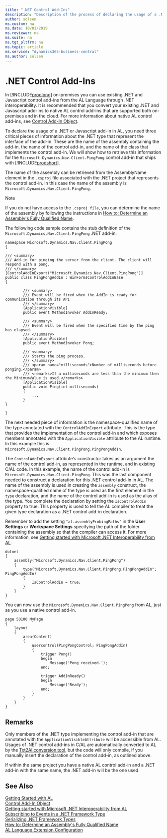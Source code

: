 ```yaml
---
title: ".NET Control Add-Ins"
description: "Description of the process of declaring the usage of a .NET or Javascript add-ins in AL"
author: solsen
ms.custom: na
ms.date: 10/01/2019
ms.reviewer: na
ms.suite: na
ms.tgt_pltfrm: na
ms.topic: article
ms.service: "dynamics365-business-central"
ms.author: solsen
---
```


# .NET Control Add-Ins
In [!INCLUDE[prodlong](includes/prodlong.md)] on-premises you can use existing .NET and Javascript control add-ins from the AL Language through .NET interoperability. It is recommended that you convert your existing .NET and Javascript add-ins to native AL control add-ins that are supported both on-premises and in the cloud. For more information about native AL control add-ins, see [Control Add-In Object](devenv-control-addin-object.md). 

To declare the usage of a .NET or Javascript add-in in AL, you need three critical pieces of information about the .NET type that represent the interface of the add-in. These are the name of the assembly containing the add-in, the name of the control add-in, and the name of the class that implements the control add-in. We will show how to retrieve this information for the `Microsoft.Dynamics.Nav.Client.PingPong` control add-in that ships with [!INCLUDE[prodshort](includes/prodshort.md)].

The name of the assembly can be retrieved from the AssemblyName element in the `.csproj` file associated with the .NET project that represents the control add-in. In this case the name of the assembly is `Microsoft.Dynamics.Nav.Client.PingPong`.


> [!NOTE]   
> If you do not have access to the `.csproj file`, you can determine the name of the assembly by following the instructions in [How to: Determine an Assembly's Fully Qualified Name](https://docs.microsoft.com/en-us/dotnet/framework/app-domains/how-to-determine-assembly-fully-qualified-name).


The following code sample contains the stub definition of the `Microsoft.Dynamics.Nav.Client.PingPong` .NET add-in.
 
```
namespace Microsoft.Dynamics.Nav.Client.PingPong 
{ 

/// <summary> 
/// Add-in for pinging the server from the client. The client will respond with a pong. 
/// </summary> 
[ControlAddInExport("Microsoft.Dynamics.Nav.Client.PingPong")] 
public class PingPongAddIn : WinFormsControlAddInBase 
{
    
        /// <summary>
        /// Event will be fired when the AddIn is ready for communication through its API
        /// </summary>
        [ApplicationVisible]
        public event MethodInvoker AddInReady;

        /// <summary>
        /// Event will be fired when the specified time by the ping has elapsed.
        /// </summary>
        [ApplicationVisible]
        public event MethodInvoker Pong;

        /// <summary>
        /// Starts the ping process.
        /// </summary>
        /// <param name="milliseconds">Number of milliseconds before ponging.</param>
        /// <remarks>If a milliseconds are less than the minimum then the MinimumValue is used.</remarks>
        [ApplicationVisible]
        public void Ping(int milliseconds)
        {
            ...
        }
} 

} 
```

The next needed piece of information is the namespace-qualified name of the type annotated with the `ControlAddInExport` attribute. This is the type that provides the implementation of the control add-in and which exposes members annotated with the `ApplicationVisible` attribute to the AL runtime. In this example this is `Microsoft.Dynamics.Nav.Client.PingPong.PingPongAddIn`.

The `ControlAddInExport` attribute's constructor takes as an argument the name of the control add-in, as represented in the runtime, and in existing C/AL code. In this example, the name of the control add-in is `Microsoft.Dynamics.Nav.Client.PingPong`. This was the last component needed to construct a declaration for this .NET control add-in in AL. The name of the assembly is used in creating the `assembly` construct, the namespace-qualified name of the type is used as the first element in the `type` declaration, and the name of the control add-in is used as the alias of the type. You complete the declaration by setting the `IsControlAddIn` property to true. This property is used to tell the AL compiler to treat the given type declaration as a .NET control add-in declaration.

 Remember to add the setting `"al.assemblyProbingPaths"` in the **User Settings** or **Workspace Settings** specifying the path of the folder containing the assembly so that the compiler can access it. For more information, see [Getting started with Microsoft .NET Interoperability from AL](/devenv-get-started-call-dotnet-from-al.md).

```
dotnet
{
    assembly("Microsoft.Dynamics.Nav.Client.PingPong")
    {
        type("Microsoft.Dynamics.Nav.Client.PingPong.PingPongAddIn"; PingPongAddIn)
        {
            IsControlAddIn = true;
        }
    }
}
```

You can now use the `Microsoft.Dynamics.Nav.Client.PingPong` from AL, just as you use a native control add-in.


```
page 50100 MyPage
{
    layout
    {
        area(Content)
        {
            usercontrol(PingPongControl; PingPongAddIn)
            {
                trigger Pong()
                begin
                    Message('Pong received.');
                end;

                trigger AddInReady()
                begin
                    Message('Ready');
                end;
            }
        }
    }
}
```

## Remarks 
Only members of the .NET type implementing the control add-in that are annotated with the `ApplicationVisibleAttribute` will be accessible from AL. Usages of .NET control add-ins in C/AL are automatically converted to AL by the [Txt2Al conversion tool](devenv-txt2al-tool.md), but the code will only compile, if you manually insert the declaration of the control add-in, as outlined above. 

If within the same project you have a native AL control add-in and a .NET add-in with the same name, the .NET add-in will be the one used.  

## See Also
[Getting Started with AL](devenv-get-started.md)  
[Control Add-In Object](devenv-control-addin-object.md)      
[Getting started with Microsoft .NET Interoperability from AL](devenv-get-started-call-dotnet-from-al.md)     
[Subscribing to Events in a .NET Framework Type](devenv-dotnet-subscribe-to-events.md)            
[Serializing .NET Framework Types](devenv-dotnet-serializing-dotnetframework-types.md)   
[How to: Determine an Assembly's Fully Qualified Name](https://docs.microsoft.com/en-us/dotnet/framework/app-domains/how-to-determine-assembly-fully-qualified-name)  
[AL Language Extension Configuration](devenv-al-extension-configuration.md)  




